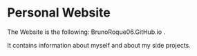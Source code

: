 # Personal Website
The Website is the following: BrunoRoque06.GitHub.io .

It contains information about myself and about my side projects.
